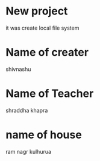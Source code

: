 # New project
it was create local file system

# Name of creater
 shivnashu

 # Name of Teacher 
 shraddha khapra

 # name of house 
 ram nagr kulhurua